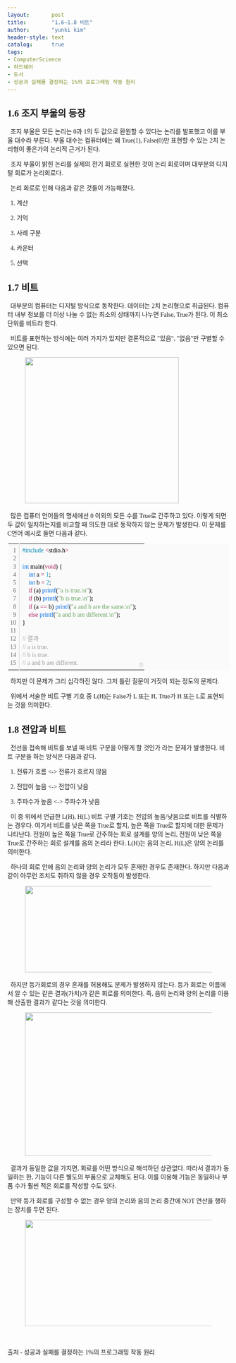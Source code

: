 ```yaml
---
layout:       post
title:        "1.6~1.8 비트"
author:       "yunki kim"
header-style: text
catalog:      true
tags:
- ComputerScience
- 하드웨어
- 도서
- 성공과 실패를 결정하는 1%의 프로그래밍 작동 원리
---
```


<div class="tt_article_useless_p_margin contents_style"><h2 data-ke-size="size26"><span style="font-family: 'Noto Serif KR';"><b>1.6 조지 부울의<span id="DragSchLayerPos" style="position: absolute; width: 0px; height: 0px; font-size: 0px;"></span> 등장</b></span></h2>
<p data-ke-size="size16"><span style="font-family: 'Noto Serif KR';">&nbsp; 조지 부울은 모든 논리는 0과 1의 두 값으로 환원할 수 있다는 논리를 발표했고 이를 부울 대수라 부른다. 부울 대수는 컴퓨터에는 왜 True(1), False(0)만 표현할 수 있는 2치 논리형이 좋은가의 논리적 근거가 된다.&nbsp;</span></p>
<p data-ke-size="size16"><span style="font-family: 'Noto Serif KR';">&nbsp; 조지 부울이 밝힌 논리를 실제의 전기 회로로 실현한 것이 논리 회로이며 대부분의 디지털 회로가 논리회로다.</span></p>
<p data-ke-size="size16"><span style="font-family: 'Noto Serif KR';">&nbsp; 논리 회로로 인해 다음과 같은 것들이 가능해졌다.</span></p>
<p data-ke-size="size16"><span style="font-family: 'Noto Serif KR';">&nbsp; 1. 계산</span></p>
<p data-ke-size="size16"><span style="font-family: 'Noto Serif KR';">&nbsp; 2. 기억</span></p>
<p data-ke-size="size16"><span style="font-family: 'Noto Serif KR';">&nbsp; 3. 사례 구분</span></p>
<p data-ke-size="size16"><span style="font-family: 'Noto Serif KR';">&nbsp; 4. 카운터</span></p>
<p data-ke-size="size16"><span style="font-family: 'Noto Serif KR';">&nbsp; 5. 선택</span></p>
<h2 data-ke-size="size26"><span style="font-family: 'Noto Serif KR';"><b>1.7 비트</b></span></h2>
<p data-ke-size="size16"><span style="font-family: 'Noto Serif KR';"><b>&nbsp;&nbsp;</b>대부분의 컴퓨터는 디지털 방식으로 동작한다. 데이터는 2치 논리형으로 취급된다. 컴퓨터 내부 정보를 더 이상 나눌 수 없는 최소의 상태까지 나누면 False, True가 된다. 이 최소 단위를 비트라 한다.</span></p>
<p data-ke-size="size16"><span style="font-family: 'Noto Serif KR';">&nbsp; 비트를 표현하는 방식에는 여러 가지가 있지만 결론적으로 "있음", "없음"만 구별할 수 있으면 된다.</span></p>
<p></p><figure class="imageblock alignCenter" data-ke-mobilestyle="widthOrigin" data-origin-width="504" data-origin-height="478"><span data-url="https://k.kakaocdn.net/dn/c0Rb1e/btrQf37WZ58/85ew8HTbVJnkGePlKroB9k/img.png" data-lightbox="lightbox"><img src="/img/2022-11-03-bit/img.png" srcset="https://img1.daumcdn.net/thumb/R1280x0/?scode=mtistory2&amp;fname=https%3A%2F%2Fk.kakaocdn.net%2Fdn%2Fc0Rb1e%2FbtrQf37WZ58%2F85ew8HTbVJnkGePlKroB9k%2Fimg.png" onerror="this.onerror=null; this.src='//t1.daumcdn.net/tistory_admin/static/images/no-image-v1.png'; this.srcset='//t1.daumcdn.net/tistory_admin/static/images/no-image-v1.png';" width="349" height="331" data-origin-width="504" data-origin-height="478"></span></figure>
<p></p>
<p data-ke-size="size16"><span style="font-family: 'Noto Serif KR';">&nbsp; 많은 컴퓨터 언어들의 명세에선 0 이외의 모든 수를 True로 간주하고 있다. 이렇게 되면 두 값이 일치하는지를 비교할 때 의도한 대로 동작하지 않는 문제가 발생한다. 이 문제를 C언어 예시로 들면 다음과 같다.</span></p>
<div class="colorscripter-code" style="color: #010101; font-family: Consolas, 'Liberation Mono', Menlo, Courier, monospace !important; position: relative !important; overflow: auto;">
<table class="colorscripter-code-table" style="margin: 0; padding: 0; border: none; background-color: #fafafa; border-radius: 4px;" cellspacing="0" cellpadding="0" data-ke-align="alignLeft">
<tbody>
<tr>
<td style="padding: 6px; border-right: 2px solid #e5e5e5;">
<div style="margin: 0; padding: 0; word-break: normal; text-align: right; color: #666; font-family: Consolas, 'Liberation Mono', Menlo, Courier, monospace !important; line-height: 130%;">
<div style="line-height: 130%;"><span style="font-family: 'Noto Serif KR';">1</span></div>
<div style="line-height: 130%;"><span style="font-family: 'Noto Serif KR';">2</span></div>
<div style="line-height: 130%;"><span style="font-family: 'Noto Serif KR';">3</span></div>
<div style="line-height: 130%;"><span style="font-family: 'Noto Serif KR';">4</span></div>
<div style="line-height: 130%;"><span style="font-family: 'Noto Serif KR';">5</span></div>
<div style="line-height: 130%;"><span style="font-family: 'Noto Serif KR';">6</span></div>
<div style="line-height: 130%;"><span style="font-family: 'Noto Serif KR';">7</span></div>
<div style="line-height: 130%;"><span style="font-family: 'Noto Serif KR';">8</span></div>
<div style="line-height: 130%;"><span style="font-family: 'Noto Serif KR';">9</span></div>
<div style="line-height: 130%;"><span style="font-family: 'Noto Serif KR';">10</span></div>
<div style="line-height: 130%;"><span style="font-family: 'Noto Serif KR';">11</span></div>
<div style="line-height: 130%;"><span style="font-family: 'Noto Serif KR';">12</span></div>
<div style="line-height: 130%;"><span style="font-family: 'Noto Serif KR';">13</span></div>
<div style="line-height: 130%;"><span style="font-family: 'Noto Serif KR';">14</span></div>
<div style="line-height: 130%;"><span style="font-family: 'Noto Serif KR';">15</span></div>
</div>
</td>
<td style="padding: 6px 0; text-align: left;">
<div style="margin: 0; padding: 0; color: #010101; font-family: Consolas, 'Liberation Mono', Menlo, Courier, monospace !important; line-height: 130%;">
<div style="padding: 0 6px; white-space: pre; line-height: 130%;"><span style="font-family: 'Noto Serif KR';"><span style="color: #0086b3;">#include</span>&nbsp;<span style="color: #ff3399;"></span><span style="color: #a71d5d;">&lt;</span>stdio.h<span style="color: #ff3399;"></span><span style="color: #a71d5d;">&gt;</span></span></div>
<div style="padding: 0 6px; white-space: pre; line-height: 130%;">&nbsp;</div>
<div style="padding: 0 6px; white-space: pre; line-height: 130%;"><span style="font-family: 'Noto Serif KR';"><span style="color: #066de2;">int</span>&nbsp;main(<span style="color: #a71d5d;">void</span>)&nbsp;{</span></div>
<div style="padding: 0 6px; white-space: pre; line-height: 130%;"><span style="font-family: 'Noto Serif KR';">&nbsp;&nbsp;&nbsp;&nbsp;<span style="color: #066de2;">int</span>&nbsp;a&nbsp;<span style="color: #ff3399;"></span><span style="color: #a71d5d;">=</span>&nbsp;<span style="color: #0099cc;">1</span>;</span></div>
<div style="padding: 0 6px; white-space: pre; line-height: 130%;"><span style="font-family: 'Noto Serif KR';">&nbsp;&nbsp;&nbsp;&nbsp;<span style="color: #066de2;">int</span>&nbsp;b&nbsp;<span style="color: #ff3399;"></span><span style="color: #a71d5d;">=</span>&nbsp;<span style="color: #0099cc;">2</span>;</span></div>
<div style="padding: 0 6px; white-space: pre; line-height: 130%;"><span style="font-family: 'Noto Serif KR';">&nbsp;&nbsp;&nbsp;&nbsp;<span style="color: #a71d5d;">if</span>&nbsp;(a)&nbsp;<span style="color: #066de2;">printf</span>(<span style="color: #63a35c;">"a&nbsp;is&nbsp;true.\n"</span>);</span></div>
<div style="padding: 0 6px; white-space: pre; line-height: 130%;"><span style="font-family: 'Noto Serif KR';">&nbsp;&nbsp;&nbsp;&nbsp;<span style="color: #a71d5d;">if</span>&nbsp;(b)&nbsp;<span style="color: #066de2;">printf</span>(<span style="color: #63a35c;">"b&nbsp;is&nbsp;true.\n"</span>);</span></div>
<div style="padding: 0 6px; white-space: pre; line-height: 130%;"><span style="font-family: 'Noto Serif KR';">&nbsp;&nbsp;&nbsp;&nbsp;<span style="color: #a71d5d;">if</span>&nbsp;(a&nbsp;<span style="color: #ff3399;"></span><span style="color: #a71d5d;">=</span><span style="color: #ff3399;"></span><span style="color: #a71d5d;">=</span>&nbsp;b)&nbsp;<span style="color: #066de2;">printf</span>(<span style="color: #63a35c;">"a&nbsp;and&nbsp;b&nbsp;are&nbsp;the&nbsp;same.\n"</span>);</span></div>
<div style="padding: 0 6px; white-space: pre; line-height: 130%;"><span style="font-family: 'Noto Serif KR';">&nbsp;&nbsp;&nbsp;&nbsp;<span style="color: #a71d5d;">else</span>&nbsp;<span style="color: #066de2;">printf</span>(<span style="color: #63a35c;">"a&nbsp;and&nbsp;b&nbsp;are&nbsp;different.\n"</span>);</span></div>
<div style="padding: 0 6px; white-space: pre; line-height: 130%;"><span style="font-family: 'Noto Serif KR';">}</span></div>
<div style="padding: 0 6px; white-space: pre; line-height: 130%;">&nbsp;</div>
<div style="padding: 0 6px; white-space: pre; line-height: 130%;"><span style="color: #999999; font-family: 'Noto Serif KR';">//&nbsp;결과</span></div>
<div style="padding: 0 6px; white-space: pre; line-height: 130%;"><span style="color: #999999; font-family: 'Noto Serif KR';">//&nbsp;a&nbsp;is&nbsp;true.</span></div>
<div style="padding: 0 6px; white-space: pre; line-height: 130%;"><span style="color: #999999; font-family: 'Noto Serif KR';">//&nbsp;b&nbsp;is&nbsp;true.</span></div>
<div style="padding: 0 6px; white-space: pre; line-height: 130%;"><span style="color: #999999; font-family: 'Noto Serif KR';">//&nbsp;a&nbsp;and&nbsp;b&nbsp;are&nbsp;different.</span></div>
</div>
</td>
<td style="vertical-align: bottom; padding: 0 2px 4px 0;"><span style="font-family: 'Noto Serif KR';"><a style="text-decoration: none; color: white;" href="http://colorscripter.com/info#e" target="_blank" rel="noopener"><span style="font-size: 9px; word-break: normal; background-color: #e5e5e5; color: white; border-radius: 10px; padding: 1px;">cs</span></a></span></td>
</tr>
</tbody>
</table>
</div>
<p data-ke-size="size16"><span style="font-family: 'Noto Serif KR';">&nbsp; 하지만 이 문제가 그리 심각하진 않다. 그저 틀린 질문이 거짓이 되는 정도의 문제다.</span></p>
<p data-ke-size="size16"><span style="font-family: 'Noto Serif KR';">&nbsp; 위에서 서술한 비트 구별 기호 중 L(H)는 False가 L 또는 H, True가 H 또는 L로 표현되는 것을 의미한다.</span></p>
<h2 data-ke-size="size26"><span style="font-family: 'Noto Serif KR';"><b>1.8 전압과 비트</b></span></h2>
<p data-ke-size="size16"><span style="font-family: 'Noto Serif KR';">&nbsp; 전선을 접속해 비트를 보낼 때 비트 구분을 어떻게 할 것인가 라는 문제가 발생한다. 비트 구분을 하는 방식은 다음과 같다.</span></p>
<p data-ke-size="size16"><span style="font-family: 'Noto Serif KR';">&nbsp; 1. 전류가 흐름 &lt;-&gt; 전류가 흐르지 않음</span></p>
<p data-ke-size="size16"><span style="font-family: 'Noto Serif KR';">&nbsp; 2. 전압이 높음 &lt;-&gt; 전압이 낮음</span></p>
<p data-ke-size="size16"><span style="font-family: 'Noto Serif KR';">&nbsp; 3. 주파수가 높음 &lt;-&gt; 주파수가 낮음</span></p>
<p data-ke-size="size16"><span style="font-family: 'Noto Serif KR';">&nbsp; 이 중 위에서 언급한 L(H), H(L) 비트 구별 기호는 전압의 높음/낮음으로 비트를 식별하는 경우다. 여기서 비트를 낮은 쪽을 True로 할지, 높은 쪽을 True로 할지에 대한 문제가 나타난다. 전원이 높은 쪽을 True로 간주하는 회로 설계를 양의 논리, 전원이 낮은 쪽을 True로 간주하는 회로 설계를 음의 논리라 한다. L(H)는 음의 논리, H(L)은 양의 논리를 의미한다.</span></p>
<p data-ke-size="size16"><span style="font-family: 'Noto Serif KR';">&nbsp; 하나의 회로 안에 음의 논리와 양의 논리가 모두 혼재한 경우도 존재한다. 하지만 다음과 같이 아무런 조치도 취하지 않을 경우 오작동이 발생한다.</span></p>
<p></p><figure class="imageblock alignCenter" data-ke-mobilestyle="widthOrigin" data-origin-width="1056" data-origin-height="298"><span data-url="https://k.kakaocdn.net/dn/bnk0Ci/btrQkFEEIQs/oyWDMC27NBdUxXjNk16681/img.png" data-lightbox="lightbox"><img src="/img/2022-11-03-bit/img_1.png" srcset="https://img1.daumcdn.net/thumb/R1280x0/?scode=mtistory2&amp;fname=https%3A%2F%2Fk.kakaocdn.net%2Fdn%2Fbnk0Ci%2FbtrQkFEEIQs%2FoyWDMC27NBdUxXjNk16681%2Fimg.png" onerror="this.onerror=null; this.src='//t1.daumcdn.net/tistory_admin/static/images/no-image-v1.png'; this.srcset='//t1.daumcdn.net/tistory_admin/static/images/no-image-v1.png';" width="694" height="196" data-origin-width="1056" data-origin-height="298"></span></figure>
<p></p>
<p data-ke-size="size16"><span style="font-family: 'Noto Serif KR';">&nbsp; 하지만 등가회로의 경우 혼재를 허용해도 문제가 발생하지 않는다. 등가 회로는 이름에서 알 수 있는 같은 결과(가치)가 같은 회로를 의미한다. 즉, 음의 논리와 양의 논리를 이용해 산출한 결과가 같다는 것을 의미한다.&nbsp;</span></p>
<p></p><figure class="imageblock alignCenter" data-ke-mobilestyle="widthOrigin" data-origin-width="910" data-origin-height="386"><span data-url="https://k.kakaocdn.net/dn/bGmvs3/btrQiiX8fI1/wznanovVTW1GK0YGX4GsW1/img.png" data-lightbox="lightbox"><img src="/img/2022-11-03-bit/img_2.png" srcset="https://img1.daumcdn.net/thumb/R1280x0/?scode=mtistory2&amp;fname=https%3A%2F%2Fk.kakaocdn.net%2Fdn%2FbGmvs3%2FbtrQiiX8fI1%2FwznanovVTW1GK0YGX4GsW1%2Fimg.png" onerror="this.onerror=null; this.src='//t1.daumcdn.net/tistory_admin/static/images/no-image-v1.png'; this.srcset='//t1.daumcdn.net/tistory_admin/static/images/no-image-v1.png';" width="766" height="325" data-origin-width="910" data-origin-height="386"></span></figure>
<p></p>
<p data-ke-size="size16"><span style="font-family: 'Noto Serif KR';">&nbsp; 결과가 동일한 값을 가지면, 회로를 어떤 방식으로 해석하던 상관없다. 따라서 결과가 동일하는 한, 기능이 다른 별도의 부품으로 교체해도 된다. 이를 이용해 기능은 동일하나 부품 수가 훨씬 적은 회로를 작성할 수도 있다.</span></p>
<p data-ke-size="size16"><span style="font-family: 'Noto Serif KR';">&nbsp; 만약 등가 회로를 구성할 수 없는 경우 양의 논리와 음의 논리 중간에 NOT 연산을 행하는 장치를 두면 된다.</span></p>
<p></p><figure class="imageblock alignCenter" data-ke-mobilestyle="widthOrigin" data-origin-width="882" data-origin-height="266"><span data-url="https://k.kakaocdn.net/dn/cRCXrZ/btrQjnkvEIE/3YbP0ioA2Mx3hMKbxXLOzK/img.png" data-lightbox="lightbox"><img src="/img/2022-11-03-bit/img_3.png" srcset="https://img1.daumcdn.net/thumb/R1280x0/?scode=mtistory2&amp;fname=https%3A%2F%2Fk.kakaocdn.net%2Fdn%2FcRCXrZ%2FbtrQjnkvEIE%2F3YbP0ioA2Mx3hMKbxXLOzK%2Fimg.png" onerror="this.onerror=null; this.src='//t1.daumcdn.net/tistory_admin/static/images/no-image-v1.png'; this.srcset='//t1.daumcdn.net/tistory_admin/static/images/no-image-v1.png';" width="800" height="241" data-origin-width="882" data-origin-height="266"></span></figure>
<p></p>
<p data-ke-size="size16">&nbsp;</p>
<p data-ke-size="size16"><span style="font-family: 'Noto Serif KR';">출처 - 성공과 실패를 결정하는 1%의 프로그래밍 작동 원리</span></p></div>
